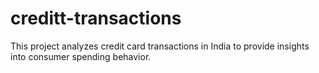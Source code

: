 # creditt-transactions
This project analyzes credit card transactions in India to provide insights into consumer spending behavior.
